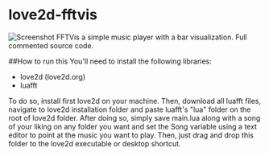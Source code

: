 # love2d-fftvis
![Screenshot](http://i.imgur.com/X59JjnV.png)
FFTVis a simple music player with a bar visualization. Full commented source code.

##How to run this
You'll need to install the following libraries:
- love2d (love2d.org)
- luafft

To do so, install first love2d on your machine. Then, download all luafft files, navigate to love2d installation folder and paste
luafft's "lua" folder on the root of love2d folder.
After doing so, simply save main.lua along with a song of your liking on any folder you want and set the Song variable using a
text editor to point at the music you want to play.
Then, just drag and drop this folder to the love2d executable or desktop shortcut.
